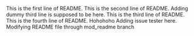 This is the first line of README.
This is the second line of README.
Adding dummy third line is supposed to be here.
This is the third line of README.
This is the fourth line of README.
Hohohoho
Adding issue tester here.
Modifying README file through mod_readme branch
